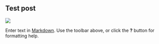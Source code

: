 ## Test post

![](/stairs-1.png)

Enter text in [Markdown](http://daringfireball.net/projects/markdown/). Use the toolbar above, or click the **?** button for formatting help.
